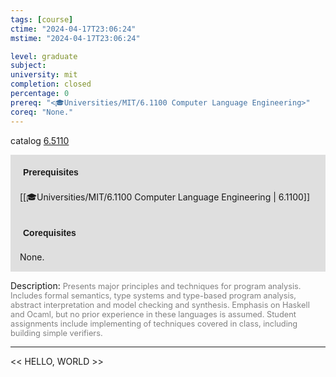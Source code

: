 ```yaml
---
tags: [course]
ctime: "2024-04-17T23:06:24"
mstime: "2024-04-17T23:06:24"

level: graduate
subject: 
university: mit
completion: closed
percentage: 0
prereq: "<🎓Universities/MIT/6.1100 Computer Language Engineering>"
coreq: "None."
---
```


catalog [6.5110](http://student.mit.edu/catalog/m6a.html#6.5110)

<span style="display: block; padding: 15px; background-color: rgb(100, 100, 100, 0.2);"><font id="m_prereq3309_0" style="display: block; font-family: Arial, sans-serif; font-weight: bold; padding: 5px">Prerequisites</font><br><span id="prereq3309_0">[[🎓Universities/MIT/6.1100 Computer Language Engineering | 6.1100]]</span></span>
<span style="display: block; padding: 15px; background-color: rgb(100, 100, 100, 0.2);"><font id="m_coreq3309_0" style="display: block; font-family: Arial, sans-serif; font-weight: bold; padding: 5px">Corequisites</font><br><span id="coreq3309_0">None.</span></span>

<font style="">Description:</font>
<font style="color: grey; font-size: 0.8rem;">Presents major principles and techniques for program analysis. Includes formal semantics, type systems and type-based program analysis, abstract interpretation and model checking and synthesis. Emphasis on Haskell and Ocaml, but no prior experience in these languages is assumed. Student assignments include implementing of techniques covered in class, including building simple verifiers.</font>



---

<< HELLO, WORLD >>
